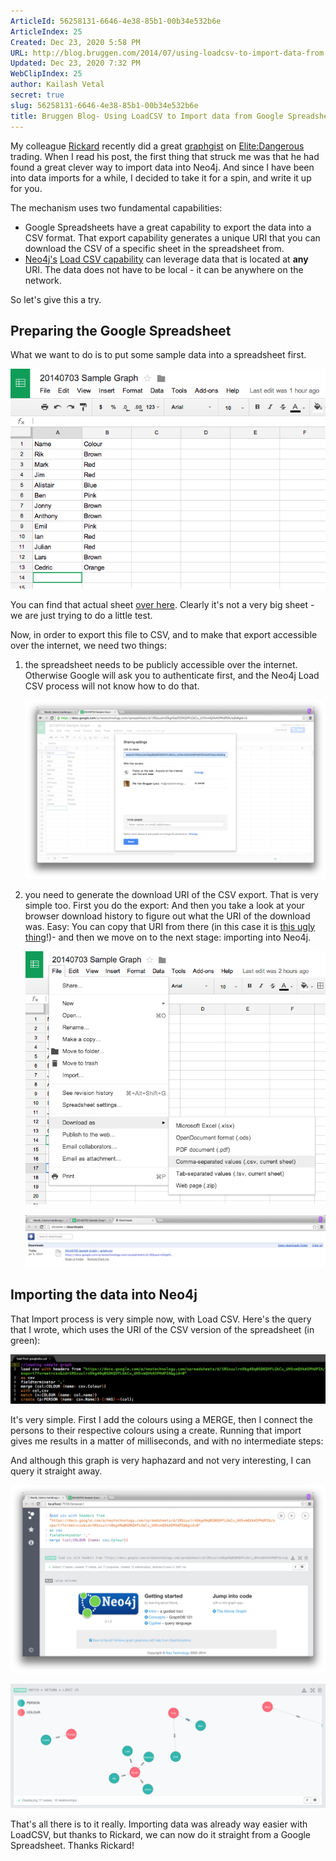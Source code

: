 ```yaml
---
ArticleId: 56258131-6646-4e38-85b1-00b34e532b6e
ArticleIndex: 25
Created: Dec 23, 2020 5:58 PM
URL: http://blog.bruggen.com/2014/07/using-loadcsv-to-import-data-from.html
Updated: Dec 23, 2020 7:32 PM
WebClipIndex: 25
author: Kailash Vetal
secret: true
slug: 56258131-6646-4e38-85b1-00b34e532b6e
title: Bruggen Blog- Using LoadCSV to Import data from Google Spreadsheet
---
```

My colleague [Rickard](https://twitter.com/rickardoberg) recently did a great [graphgist](http://gist.neo4j.org/?db50901283291f8ea22c) on [Elite:Dangerous](https://www.kickstarter.com/projects/1461411552/elite-dangerous) trading. When I read his post, the first thing that struck me was that he had found a great clever way to import data into Neo4j. And since I have been into data imports for a while, I decided to take it for a spin, and write it up for you.

The mechanism uses two fundamental capabilities:

- Google Spreadsheets have a great capability to export the data into a CSV format. That export capability generates a unique URI that you can download the CSV of a specific sheet in the spreadsheet from.
- [Neo4j's](http://www.neo4j.com/) [Load CSV capability](http://docs.neo4j.org/chunked/milestone/cypherdoc-importing-csv-files-with-cypher.html?_ga=1.218299163.349775399.1339575792) can leverage data that is located at **any** URI. The data does not have to be local - it can be anywhere on the network.

So let's give this a try.

## Preparing the Google Spreadsheet

What we want to do is to put some sample data into a spreadsheet first.

![25%20d51506e9921b4a93b3dba9fbfa4de875/1-creatingagdoc.png](25%20d51506e9921b4a93b3dba9fbfa4de875/1-creatingagdoc.png)

You can find that actual sheet [over here](https://docs.google.com/spreadsheets/d/1RSzuulrnDkg49q05DKQVFLGkCu_UH5vmQVkA5PHdPZA/edit?usp=sharing). Clearly it's not a very big sheet - we are just trying to do a little test.

Now, in order to export this file to CSV, and to make that export accessible over the internet, we need two things:

1. the spreadsheet needs to be publicly accessible over the internet. Otherwise Google will ask you to authenticate first, and the Neo4j Load CSV process will not know how to do that.

    ![25%20d51506e9921b4a93b3dba9fbfa4de875/2-sharingofgdoc.png](25%20d51506e9921b4a93b3dba9fbfa4de875/2-sharingofgdoc.png)

2. you need to generate the download URI of the CSV export. That is very simple too. First you do the export: And then you take a look at your browser download history to figure out what the URI of the download was. Easy:    You can copy that URI from there (in this case it is [this ugly thing](https://docs.google.com/a/neotechnology.com/spreadsheets/d/1RSzuulrnDkg49q05DKQVFLGkCu_UH5vmQVkA5PHdPZA/export?format=csv&id=1RSzuulrnDkg49q05DKQVFLGkCu_UH5vmQVkA5PHdPZA&gid=0)!)- and then we move on to the next stage: importing into Neo4j.

    ![25%20d51506e9921b4a93b3dba9fbfa4de875/3-downoadingcsv.png](25%20d51506e9921b4a93b3dba9fbfa4de875/3-downoadingcsv.png)

    ![25%20d51506e9921b4a93b3dba9fbfa4de875/4-browserdownloadfolder.png](25%20d51506e9921b4a93b3dba9fbfa4de875/4-browserdownloadfolder.png)

## Importing the data into Neo4j

That Import process is very simple now, with Load CSV. Here's the query that I wrote, which uses the URI of the CSV version of the spreadsheet (in green):

![25%20d51506e9921b4a93b3dba9fbfa4de875/5-cypherimport.png](25%20d51506e9921b4a93b3dba9fbfa4de875/5-cypherimport.png)

It's very simple. First I add the colours using a MERGE, then I connect the persons to their respective colours using a create. Running that import gives me results in a matter of milliseconds, and with no intermediate steps:

And although this graph is very haphazard and not very interesting, I can query it straight away.

![25%20d51506e9921b4a93b3dba9fbfa4de875/6-runcypher.png](25%20d51506e9921b4a93b3dba9fbfa4de875/6-runcypher.png)

![25%20d51506e9921b4a93b3dba9fbfa4de875/7-result.png](25%20d51506e9921b4a93b3dba9fbfa4de875/7-result.png)

That's all there is to it really. Importing data was already way easier with LoadCSV, but thanks to Rickard, we can now do it straight from a Google Spreadsheet. Thanks Rickard!
